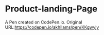 # Product-landing-Page
A Pen created on CodePen.io. Original URL:https://codepen.io/akhilams/pen/KKgwyjv

